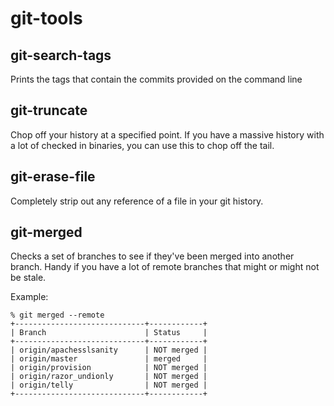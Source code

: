 # git-tools

## git-search-tags

Prints the tags that contain the commits provided on the command line

## git-truncate

Chop off your history at a specified point. If you have a massive history with
a lot of checked in binaries, you can use this to chop off the tail.

## git-erase-file

Completely strip out any reference of a file in your git history.

## git-merged

Checks a set of branches to see if they've been merged into another branch.
Handy if you have a lot of remote branches that might or might not be stale.

Example:

    % git merged --remote
    +-----------------------------+------------+
    | Branch                      | Status     |
    +-----------------------------+------------+
    | origin/apachesslsanity      | NOT merged |
    | origin/master               | merged     |
    | origin/provision            | NOT merged |
    | origin/razor_undionly       | NOT merged |
    | origin/telly                | NOT merged |
    +-----------------------------+------------+
